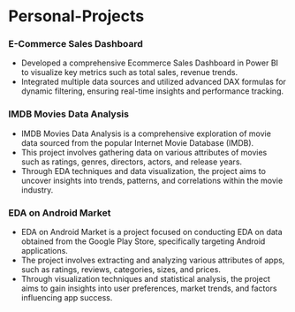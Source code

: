 # Personal-Projects

### E-Commerce Sales Dashboard
* Developed a comprehensive Ecommerce Sales Dashboard in Power BI to visualize key metrics such as total sales, revenue trends.
* Integrated multiple data sources and utilized advanced DAX formulas for dynamic filtering, ensuring real-time insights and performance tracking.

### IMDB Movies Data Analysis
* IMDB Movies Data Analysis is a comprehensive exploration of movie data sourced from the popular Internet Movie Database (IMDB).
* This project involves gathering data on various attributes of movies such as ratings, genres, directors, actors, and release years.
* Through EDA techniques and data visualization, the project aims to uncover insights into trends, patterns, and correlations within the movie industry.

### EDA on Android Market
* EDA on Android Market is a project focused on conducting EDA on data obtained from the Google Play Store, specifically targeting Android applications.
* The project involves extracting and analyzing various attributes of apps, such as ratings, reviews, categories, sizes, and prices.
* Through visualization techniques and statistical analysis, the project aims to gain insights into user preferences, market trends, and factors influencing app success.
